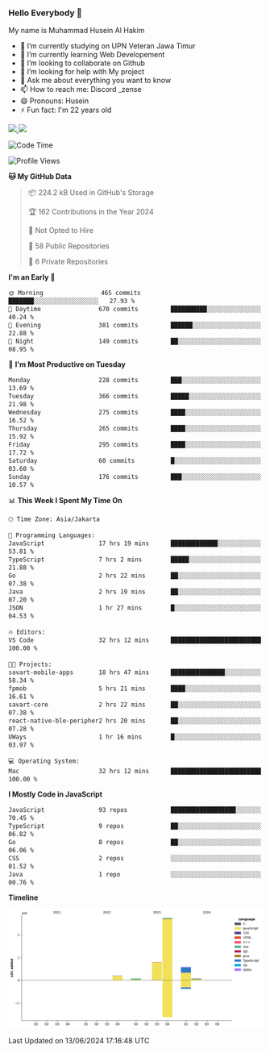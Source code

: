 ### Hello Everybody 👋

My name is Muhammad Husein Al Hakim

- 🔭 I’m currently studying on UPN Veteran Jawa Timur
- 🌱 I’m currently learning Web Developement
- 👯 I’m looking to collaborate on Github
- 🤔 I’m looking for help with My project
- 💬 Ask me about everything you want to know
- 📫 How to reach me: Discord _zense
- 😄 Pronouns: Husein
- ⚡ Fun fact: I'm 22 years old

<p align="left">
<a href="https://github.com/huseinhq">
  <img height="180em" src="https://github-readme-stats-eight-theta.vercel.app/api?username=huseinhq&show_icons=true&theme=algolia&include_all_commits=true&count_private=true"/>
  <img height="180em" src="https://github-readme-stats-eight-theta.vercel.app/api/top-langs/?username=huseinhq&layout=compact&langs_count=8&theme=algolia"/>
</a>
</p>

<!--START_SECTION:waka-->
![Code Time](http://img.shields.io/badge/Code%20Time-1%2C015%20hrs%2048%20mins-blue)

![Profile Views](http://img.shields.io/badge/Profile%20Views-28-blue)

**🐱 My GitHub Data** 

> 📦 224.2 kB Used in GitHub's Storage 
 > 
> 🏆 162 Contributions in the Year 2024
 > 
> 🚫 Not Opted to Hire
 > 
> 📜 58 Public Repositories 
 > 
> 🔑 6 Private Repositories 
 > 
**I'm an Early 🐤** 

```text
🌞 Morning                465 commits         ███████░░░░░░░░░░░░░░░░░░   27.93 % 
🌆 Daytime                670 commits         ██████████░░░░░░░░░░░░░░░   40.24 % 
🌃 Evening                381 commits         ██████░░░░░░░░░░░░░░░░░░░   22.88 % 
🌙 Night                  149 commits         ██░░░░░░░░░░░░░░░░░░░░░░░   08.95 % 
```
📅 **I'm Most Productive on Tuesday** 

```text
Monday                   228 commits         ███░░░░░░░░░░░░░░░░░░░░░░   13.69 % 
Tuesday                  366 commits         █████░░░░░░░░░░░░░░░░░░░░   21.98 % 
Wednesday                275 commits         ████░░░░░░░░░░░░░░░░░░░░░   16.52 % 
Thursday                 265 commits         ████░░░░░░░░░░░░░░░░░░░░░   15.92 % 
Friday                   295 commits         ████░░░░░░░░░░░░░░░░░░░░░   17.72 % 
Saturday                 60 commits          █░░░░░░░░░░░░░░░░░░░░░░░░   03.60 % 
Sunday                   176 commits         ███░░░░░░░░░░░░░░░░░░░░░░   10.57 % 
```


📊 **This Week I Spent My Time On** 

```text
🕑︎ Time Zone: Asia/Jakarta

💬 Programming Languages: 
JavaScript               17 hrs 19 mins      █████████████░░░░░░░░░░░░   53.81 % 
TypeScript               7 hrs 2 mins        █████░░░░░░░░░░░░░░░░░░░░   21.88 % 
Go                       2 hrs 22 mins       ██░░░░░░░░░░░░░░░░░░░░░░░   07.38 % 
Java                     2 hrs 19 mins       ██░░░░░░░░░░░░░░░░░░░░░░░   07.20 % 
JSON                     1 hr 27 mins        █░░░░░░░░░░░░░░░░░░░░░░░░   04.53 % 

🔥 Editors: 
VS Code                  32 hrs 12 mins      █████████████████████████   100.00 % 

🐱‍💻 Projects: 
savart-mobile-apps       18 hrs 47 mins      ███████████████░░░░░░░░░░   58.34 % 
fpmob                    5 hrs 21 mins       ████░░░░░░░░░░░░░░░░░░░░░   16.61 % 
savart-core              2 hrs 22 mins       ██░░░░░░░░░░░░░░░░░░░░░░░   07.38 % 
react-native-ble-peripher2 hrs 20 mins       ██░░░░░░░░░░░░░░░░░░░░░░░   07.28 % 
UWays                    1 hr 16 mins        █░░░░░░░░░░░░░░░░░░░░░░░░   03.97 % 

💻 Operating System: 
Mac                      32 hrs 12 mins      █████████████████████████   100.00 % 
```

**I Mostly Code in JavaScript** 

```text
JavaScript               93 repos            ██████████████████░░░░░░░   70.45 % 
TypeScript               9 repos             ██░░░░░░░░░░░░░░░░░░░░░░░   06.82 % 
Go                       8 repos             ██░░░░░░░░░░░░░░░░░░░░░░░   06.06 % 
CSS                      2 repos             ░░░░░░░░░░░░░░░░░░░░░░░░░   01.52 % 
Java                     1 repo              ░░░░░░░░░░░░░░░░░░░░░░░░░   00.76 % 
```



**Timeline**

![Lines of Code chart](https://raw.githubusercontent.com/HuseinHQ/HuseinHQ/main/assets/bar_graph.png)


 Last Updated on 13/06/2024 17:16:48 UTC
<!--END_SECTION:waka-->
